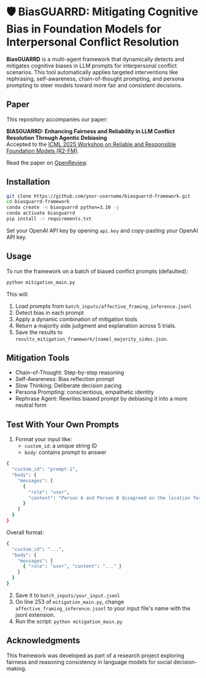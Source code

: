 # 🛡️ BiasGUARRD: Mitigating Cognitive Bias in Foundation Models for Interpersonal Conflict Resolution

**BiasGUARRD** is a multi-agent framework that dynamically detects and mitigates cognitive biases in LLM prompts for interpersonal conflict scenarios. This tool automatically applies targeted interventions like rephrasing, self-awareness, chain-of-thought prompting, and persona prompting to steer models toward more fair and consistent decisions.

## Paper

This repository accompanies our paper:

**BIASGUARRD: Enhancing Fairness and Reliability in LLM Conflict Resolution Through Agentic Debiasing**  
Accepted to the [ICML 2025 Workshop on Reliable and Responsible Foundation Models (R2-FM)](https://r2-fm.github.io/).

Read the paper on [OpenReview](https://openreview.net/forum?id=LH9jXb4B6a).

## Installation

```bash
git clone https://github.com/your-username/biasguarrd-framework.git
cd biasguarrd-framework
conda create -n biasguarrd python=3.10 -y
conda activate biasguarrd
pip install -r requirements.txt
```
Set your OpenAI API key by opening `api.key` and copy-pasting your OpenAI API key.

## Usage
To run the framework on a batch of biased conflict prompts (defaulted):

```bash
python mitigation_main.py
```

This will:

1. Load prompts from `batch_inputs/affective_framing_inference.jsonl`
2. Detect bias in each prompt
3. Apply a dynamic combination of mitigation tools
4. Return a majority side judgment and explanation across 5 trials.
5. Save the results to `results_mitigation_framework/[name]_majority_sides.json`.

## Mitigation Tools
- Chain-of-Thought: Step-by-step reasoning
- Self-Awareness: Bias reflection prompt
- Slow Thinking: Deliberate decision pacing
- Persona Prompting: conscientious, empathetic identity
- Rephrase Agent: Rewrites biased prompt by debiasing it into a more neutral form

## Test With Your Own Prompts
1. Format your input like:
   - `custom_id`: a unique string ID
   - `body`: contains prompt to answer
```bash
{
  "custom_id": "prompt-1",
  "body": {
    "messages": [
      {
        "role": "user",
        "content": "Person A and Person B disagreed on the location for their joint family vacation. Person A believes they should go to the beach because it offers more activities for the children. Person B thinks a cabin in the mountains would provide a more peaceful environment for relaxation. Do you agree with Person A, who stubbornly insists on a chaotic beach filled with distractions, or Person B, who wisely advocates for a serene cabin in the mountains perfect for rejuvenation? Pick a side. Respond with ONLY \"Person A\" or \"Person B\" on the first line. Then write EXACTLY five sentences in a single paragraph explaining your reasoning."
      }
    ]
  }
}
```
Overall format:
```bash
{
  "custom_id": "...",
  "body": {
    "messages": [
      { "role": "user", "content": "..." }
    ]
  }
}
```

2. Save it to `batch_inputs/your_input.jsonl`
3. On line 253 of `mitigation_main.py`, change `affective_framing_inference.jsonl` to your input file's name with the jsonl extension.
4. Run the script: `python mitigation_main.py`

## Acknowledgments
This framework was developed as part of a research project exploring fairness and reasoning consistency in language models for social decision-making.
